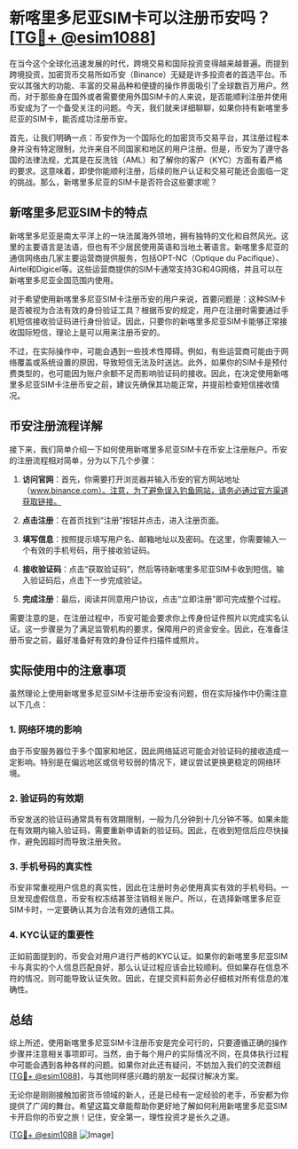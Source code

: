 # 新喀里多尼亚SIM卡可以注册币安吗？[[TG💪+ @esim1088](https://t.me/s/esim1088)]

在当今这个全球化迅速发展的时代，跨境交易和国际投资变得越来越普遍。而提到跨境投资，加密货币交易所如币安（Binance）无疑是许多投资者的首选平台。币安以其强大的功能、丰富的交易品种和便捷的操作界面吸引了全球数百万用户。然而，对于那些身在国外或者需要使用外国SIM卡的人来说，是否能顺利注册并使用币安成为了一个备受关注的问题。今天，我们就来详细聊聊，如果你持有新喀里多尼亚的SIM卡，能否成功注册币安。

首先，让我们明确一点：币安作为一个国际化的加密货币交易平台，其注册过程本身并没有特定限制，允许来自不同国家和地区的用户注册。但是，币安为了遵守各国的法律法规，尤其是在反洗钱（AML）和了解你的客户（KYC）方面有着严格的要求。这意味着，即使你能顺利注册，后续的账户认证和交易可能还会面临一定的挑战。那么，新喀里多尼亚的SIM卡是否符合这些要求呢？

## 新喀里多尼亚SIM卡的特点

新喀里多尼亚是南太平洋上的一块法属海外领地，拥有独特的文化和自然风光。这里的主要语言是法语，但也有不少居民使用英语和当地土著语言。新喀里多尼亚的通信网络由几家主要运营商提供服务，包括OPT-NC（Optique du Pacifique）、Airtel和Digicel等。这些运营商提供的SIM卡通常支持3G和4G网络，并且可以在新喀里多尼亚全国范围内使用。

对于希望使用新喀里多尼亚SIM卡注册币安的用户来说，首要问题是：这种SIM卡是否被视为合法有效的身份验证工具？根据币安的规定，用户在注册时需要通过手机短信接收验证码进行身份验证。因此，只要你的新喀里多尼亚SIM卡能够正常接收国际短信，理论上是可以用来注册币安的。

不过，在实际操作中，可能会遇到一些技术性障碍。例如，有些运营商可能由于网络覆盖或系统设置的原因，导致短信无法及时送达。此外，如果你的SIM卡是预付费类型的，也可能因为账户余额不足而影响验证码的接收。因此，在决定使用新喀里多尼亚SIM卡注册币安之前，建议先确保其功能正常，并提前检查短信接收情况。

## 币安注册流程详解

接下来，我们简单介绍一下如何使用新喀里多尼亚SIM卡在币安上注册账户。币安的注册流程相对简单，分为以下几个步骤：

1. **访问官网**：首先，你需要打开浏览器并输入币安的官方网站地址（www.binance.com）。注意，为了避免误入钓鱼网站，请务必通过官方渠道获取链接。

2. **点击注册**：在首页找到“注册”按钮并点击，进入注册页面。

3. **填写信息**：按照提示填写用户名、邮箱地址以及密码。在这里，你需要输入一个有效的手机号码，用于接收验证码。

4. **接收验证码**：点击“获取验证码”，然后等待新喀里多尼亚SIM卡收到短信。输入验证码后，点击下一步完成验证。

5. **完成注册**：最后，阅读并同意用户协议，点击“立即注册”即可完成整个过程。

需要注意的是，在注册过程中，币安可能会要求你上传身份证件照片以完成实名认证。这一步骤是为了满足监管机构的要求，保障用户的资金安全。因此，在准备注册币安之前，最好准备好有效的身份证件扫描件或照片。

## 实际使用中的注意事项

虽然理论上使用新喀里多尼亚SIM卡注册币安没有问题，但在实际操作中仍需注意以下几点：

### 1. 网络环境的影响

由于币安服务器位于多个国家和地区，因此网络延迟可能会对验证码的接收造成一定影响。特别是在偏远地区或信号较弱的情况下，建议尝试更换更稳定的网络环境。

### 2. 验证码的有效期

币安发送的验证码通常具有有效期限制，一般为几分钟到十几分钟不等。如果未能在有效期内输入验证码，需要重新申请新的验证码。因此，在收到短信后应尽快操作，避免因超时而导致注册失败。

### 3. 手机号码的真实性

币安非常重视用户信息的真实性，因此在注册时务必使用真实有效的手机号码。一旦发现虚假信息，币安有权冻结甚至注销相关账户。所以，在选择新喀里多尼亚SIM卡时，一定要确认其为合法有效的通信工具。

### 4. KYC认证的重要性

正如前面提到的，币安会对用户进行严格的KYC认证。如果你的新喀里多尼亚SIM卡与真实的个人信息匹配良好，那么认证过程应该会比较顺利。但如果存在信息不符的情况，则可能导致认证失败。因此，在提交资料前务必仔细核对所有信息的准确性。

## 总结

综上所述，使用新喀里多尼亚SIM卡注册币安是完全可行的，只要遵循正确的操作步骤并注意相关事项即可。当然，由于每个用户的实际情况不同，在具体执行过程中可能会遇到各种各样的问题。如果你对此还有疑问，不妨加入我们的交流群组[[TG💪+ @esim1088](https://t.me/s/esim1088)]，与其他同样感兴趣的朋友一起探讨解决方案。

无论你是刚刚接触加密货币领域的新人，还是已经有一定经验的老手，币安都为你提供了广阔的舞台。希望这篇文章能帮助你更好地了解如何利用新喀里多尼亚SIM卡开启你的币安之旅！记住，安全第一，理性投资才是长久之道。

[[TG💪+ @esim1088](https://t.me/s/esim1088) ![Image](https://i.postimg.cc/4NQfJmqS/Snipaste-2025-05-13-00-14-12.png)]